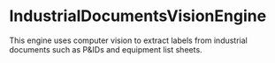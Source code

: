 # IndustrialDocumentsVisionEngine
This engine uses computer vision to extract labels from industrial documents such as P&amp;IDs and equipment list sheets.
